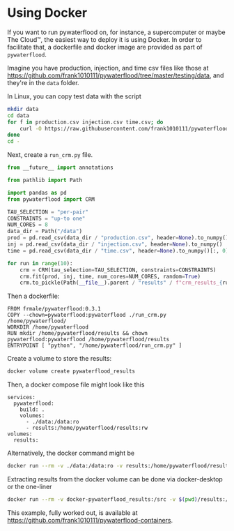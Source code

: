 # Using Docker

If you want to run pywaterflood on, for instance, a supercomputer or maybe The Cloud™, the easiest way to deploy it is using Docker. In order to facilitate that, a dockerfile and docker image are provided as part of `pywaterflood`.

Imagine you have production, injection, and time csv files like those at <https://github.com/frank1010111/pywaterflood/tree/master/testing/data>, and they're in the `data` folder.

In Linux, you can copy test data with the script

```sh
mkdir data
cd data
for f in production.csv injection.csv time.csv; do
    curl -O https://raw.githubusercontent.com/frank1010111/pywaterflood/master/testing/data/$f
done
cd -
```

Next, create a `run_crm.py` file.

```python
from __future__ import annotations

from pathlib import Path

import pandas as pd
from pywaterflood import CRM

TAU_SELECTION = "per-pair"
CONSTRAINTS = "up-to one"
NUM_CORES = 8
data_dir = Path("/data")
prod = pd.read_csv(data_dir / "production.csv", header=None).to_numpy()
inj = pd.read_csv(data_dir / "injection.csv", header=None).to_numpy()
time = pd.read_csv(data_dir / "time.csv", header=None).to_numpy()[:, 0]

for run in range(10):
    crm = CRM(tau_selection=TAU_SELECTION, constraints=CONSTRAINTS)
    crm.fit(prod, inj, time, num_cores=NUM_CORES, random=True)
    crm.to_pickle(Path(__file__).parent / "results" / f"crm_results_{run+1}.pkl")
```

Then a dockerfile:

```
FROM frmale/pywaterflood:0.3.1
COPY --chown=pywaterflood:pywaterflood ./run_crm.py /home/pywaterflood/
WORKDIR /home/pywaterflood
RUN mkdir /home/pywaterflood/results && chown pywaterflood:pywaterflood /home/pywaterflood/results
ENTRYPOINT [ "python", "/home/pywaterflood/run_crm.py" ]
```

Create a volume to store the results:

```sh
docker volume create pywaterflood_results
```

Then, a docker compose file might look like this

```
services:
  pywaterflood:
    build: .
    volumes:
      - ./data:/data:ro
      - results:/home/pywaterflood/results:rw
volumes:
  results:
```

Alternatively, the docker command might be

```sh
docker run --rm -v ./data:/data:ro -v results:/home/pywaterflood/results:rw .
```

Extracting results from the docker volume can be done via docker-desktop or the one-liner

```sh
docker run --rm -v docker-pywaterflood_results:/src -v $(pwd)/results:/dest alpine sh -c 'cp -R /src/* /dest/'
```

This example, fully worked out, is available at <https://github.com/frank1010111/pywaterflood-containers>.
